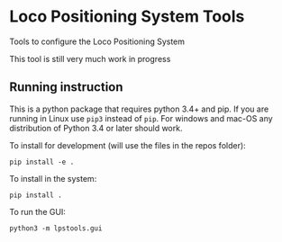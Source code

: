 # Loco Positioning System Tools

Tools to configure the Loco Positioning System

This tool is still very much work in progress

## Running instruction

This is a python package that requires python 3.4+ and pip. If you are running
in Linux use ```pip3``` instead of ```pip```. For windows and mac-OS any
distribution of Python 3.4 or later should work.

To install for development (will use the files in the repos folder):
```
pip install -e .
```

To install in the system:
```
pip install .
```

To run the GUI:
```
python3 -m lpstools.gui
```
